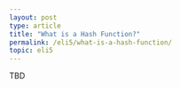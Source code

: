 ```yaml
---
layout: post
type: article
title: "What is a Hash Function?"
permalink: /eli5/what-is-a-hash-function/
topic: eli5
---
```


TBD
